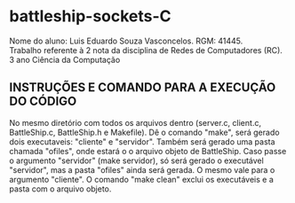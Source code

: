# battleship-sockets-C
Nome do aluno: Luis Eduardo Souza Vasconcelos. RGM: 41445.  
Trabalho referente à 2 nota da disciplina de Redes de Computadores (RC). 3 ano Ciência da Computação

## INSTRUÇÕES E COMANDO PARA A EXECUÇÃO DO CÓDIGO

No mesmo diretório com todos os arquivos dentro (server.c, client.c, BattleShip.c, BattleShip.h e Makefile). Dê o comando "make", será gerado dois executaveis: "cliente" e "servidor". Também será gerado uma pasta chamada "ofiles", onde estará o o arquivo objeto de BattleShip. Caso passe o argumento "servidor" (make servidor), só será gerado o executável "servidor", mas a pasta "ofiles" ainda será gerada. O mesmo vale para o argumento "cliente". O comando "make clean" exclui os executáveis e a pasta com o arquivo objeto.  

